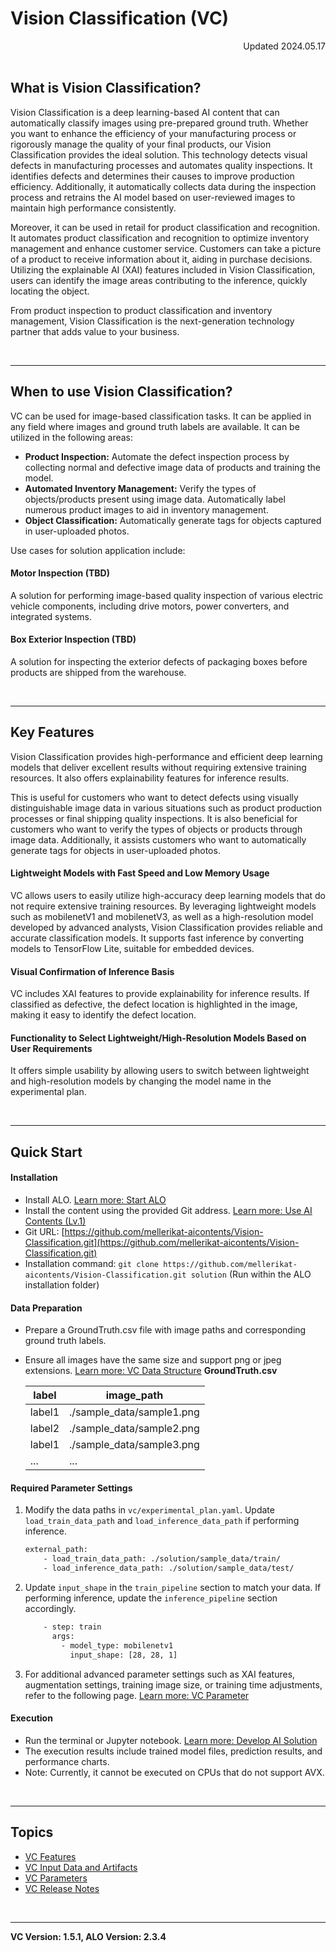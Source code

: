 # Vision Classification (VC)

<div align="right">Updated 2024.05.17</div><br/>

## What is Vision Classification?
Vision Classification is a deep learning-based AI content that can automatically classify images using pre-prepared ground truth. Whether you want to enhance the efficiency of your manufacturing process or rigorously manage the quality of your final products, our Vision Classification provides the ideal solution. This technology detects visual defects in manufacturing processes and automates quality inspections. It identifies defects and determines their causes to improve production efficiency. Additionally, it automatically collects data during the inspection process and retrains the AI model based on user-reviewed images to maintain high performance consistently.

Moreover, it can be used in retail for product classification and recognition. It automates product classification and recognition to optimize inventory management and enhance customer service. Customers can take a picture of a product to receive information about it, aiding in purchase decisions. Utilizing the explainable AI (XAI) features included in Vision Classification, users can identify the image areas contributing to the inference, quickly locating the object.

From product inspection to product classification and inventory management, Vision Classification is the next-generation technology partner that adds value to your business.

<br/>

---

## When to use Vision Classification?
VC can be used for image-based classification tasks. It can be applied in any field where images and ground truth labels are available. It can be utilized in the following areas:

* **Product Inspection:** Automate the defect inspection process by collecting normal and defective image data of products and training the model.
* **Automated Inventory Management:** Verify the types of objects/products present using image data. Automatically label numerous product images to aid in inventory management.
* **Object Classification:** Automatically generate tags for objects captured in user-uploaded photos.

Use cases for solution application include:

#### Motor Inspection (TBD)
A solution for performing image-based quality inspection of various electric vehicle components, including drive motors, power converters, and integrated systems.

#### Box Exterior Inspection (TBD)
A solution for inspecting the exterior defects of packaging boxes before products are shipped from the warehouse.

<br/>

---

## Key Features
Vision Classification provides high-performance and efficient deep learning models that deliver excellent results without requiring extensive training resources. It also offers explainability features for inference results.

This is useful for customers who want to detect defects using visually distinguishable image data in various situations such as product production processes or final shipping quality inspections. It is also beneficial for customers who want to verify the types of objects or products through image data. Additionally, it assists customers who want to automatically generate tags for objects in user-uploaded photos.

#### Lightweight Models with Fast Speed and Low Memory Usage
VC allows users to easily utilize high-accuracy deep learning models that do not require extensive training resources. By leveraging lightweight models such as mobilenetV1 and mobilenetV3, as well as a high-resolution model developed by advanced analysts, Vision Classification provides reliable and accurate classification models. It supports fast inference by converting models to TensorFlow Lite, suitable for embedded devices.

#### Visual Confirmation of Inference Basis
VC includes XAI features to provide explainability for inference results. If classified as defective, the defect location is highlighted in the image, making it easy to identify the defect location.

#### Functionality to Select Lightweight/High-Resolution Models Based on User Requirements
It offers simple usability by allowing users to switch between lightweight and high-resolution models by changing the model name in the experimental plan.

<br/>

---

## Quick Start
#### Installation
- Install ALO. [Learn more: Start ALO](../../alo/install_alo)
- Install the content using the provided Git address. [Learn more: Use AI Contents (Lv.1)](../../alo/create_ai_solution/with_contents)
- Git URL: [https://github.com/mellerikat-aicontents/Vision-Classification.git](https://github.com/mellerikat-aicontents/Vision-Classification.git)
- Installation command: `git clone https://github.com/mellerikat-aicontents/Vision-Classification.git solution` (Run within the ALO installation folder)

#### Data Preparation
- Prepare a GroundTruth.csv file with image paths and corresponding ground truth labels.
- Ensure all images have the same size and support png or jpeg extensions. [Learn more: VC Data Structure](./data)
**GroundTruth.csv**

    | label  | image_path                |
    | ------ | ------------------------- |
    | label1 | ./sample_data/sample1.png |
    | label2 | ./sample_data/sample2.png |
    | label1 | ./sample_data/sample3.png |
    | ...    | ...                       |

#### Required Parameter Settings
1. Modify the data paths in `vc/experimental_plan.yaml`.
   Update `load_train_data_path` and `load_inference_data_path` if performing inference.
   ```bash
   external_path:
       - load_train_data_path: ./solution/sample_data/train/
       - load_inference_data_path: ./solution/sample_data/test/
   ```

2. Update `input_shape` in the `train_pipeline` section to match your data.
   If performing inference, update the `inference_pipeline` section accordingly.
   ```bash
       - step: train
         args:
           - model_type: mobilenetv1
             input_shape: [28, 28, 1]
   ```

3. For additional advanced parameter settings such as XAI features, augmentation settings, training image size, or training time adjustments, refer to the following page. [Learn more: VC Parameter](./parameter)

#### Execution

* Run the terminal or Jupyter notebook. [Learn more: Develop AI Solution](../../alo/create_ai_solution/with_contents)
* The execution results include trained model files, prediction results, and performance charts.
* Note: Currently, it cannot be executed on CPUs that do not support AVX.

<br/>

---

## Topics
- [VC Features](./features)
- [VC Input Data and Artifacts](./data)
- [VC Parameters](./parameter)
- [VC Release Notes](./release)

<br/>

---

**VC Version: 1.5.1, ALO Version: 2.3.4**
